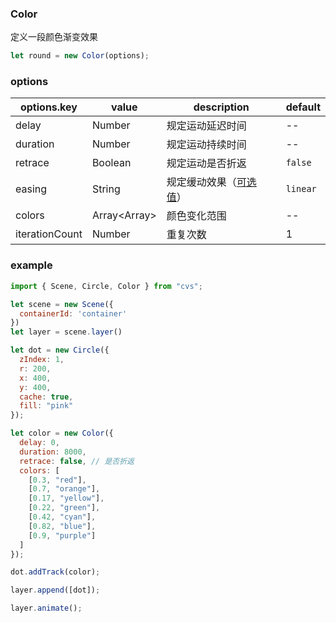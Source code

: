 ### Color

定义一段颜色渐变效果

```js
let round = new Color(options);
```

### options

| options.key | value         | description                                       | default  |
| ----------- | ------------- | ------------------------------------------------- | -------- |
| delay       | Number        | 规定运动延迟时间                                  | --       |
| duration    | Number        | 规定运动持续时间                                  | --       |
| retrace     | Boolean       | 规定运动是否折返                                  | `false`  |
| easing      | String        | 规定缓动效果（[可选值](/docs/track.html#easing)） | `linear` |
| colors      | Array\<Array> | 颜色变化范围                                      | --       |
|iterationCount|Number|重复次数|1|

### example

```js
import { Scene, Circle, Color } from "cvs";

let scene = new Scene({
  containerId: 'container'
})
let layer = scene.layer()

let dot = new Circle({
  zIndex: 1,
  r: 200,
  x: 400,
  y: 400,
  cache: true,
  fill: "pink"
});

let color = new Color({
  delay: 0,
  duration: 8000,
  retrace: false, // 是否折返
  colors: [
    [0.3, "red"],
    [0.7, "orange"],
    [0.17, "yellow"],
    [0.22, "green"],
    [0.42, "cyan"],
    [0.82, "blue"],
    [0.9, "purple"]
  ]
});

dot.addTrack(color);

layer.append([dot]);

layer.animate();
```
